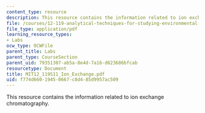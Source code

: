 ```yaml
---
content_type: resource
description: This resource contains the information related to ion exchange chromatography.
file: /courses/12-119-analytical-techniques-for-studying-environmental-and-geologic-samples-spring-2011/f774d66019450667c8d485d9957ac509_MIT12_119S11_Ion_Exchange.pdf
file_type: application/pdf
learning_resource_types:
- Labs
ocw_type: OCWFile
parent_title: Labs
parent_type: CourseSection
parent_uid: 79351307-ab5a-8e4d-7a16-d623686bfcab
resourcetype: Document
title: MIT12_119S11_Ion_Exchange.pdf
uid: f774d660-1945-0667-c8d4-85d9957ac509
---
```

This resource contains the information related to ion exchange chromatography.

